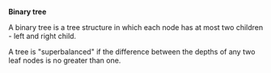 **Binary tree**

A binary tree is a tree structure in which each node has at most two children - left and right child.

A tree is "superbalanced" if the difference between the depths of any two leaf nodes is no greater than one.
